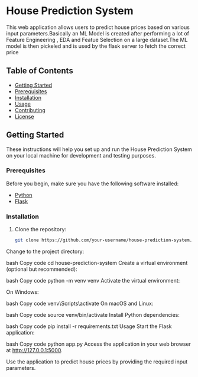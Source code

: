 # House Prediction System

This web application allows users to predict house prices based on various input parameters.Basically an ML Model is created after performing a lot of Feature Engineering , EDA and Featue Selection on a large dataset.The ML model is then pickeled and is used by the flask server to fetch the correct price

## Table of Contents

- [Getting Started](#getting-started)
- [Prerequisites](#prerequisites)
- [Installation](#installation)
- [Usage](#usage)
- [Contributing](#contributing)
- [License](#license)

## Getting Started

These instructions will help you set up and run the House Prediction System on your local machine for development and testing purposes.

### Prerequisites

Before you begin, make sure you have the following software installed:

- [Python](https://www.python.org/downloads/)
- [Flask](https://flask.palletsprojects.com/en/2.1.x/)

### Installation

1. Clone the repository:

   ```bash
   git clone https://github.com/your-username/house-prediction-system.git
Change to the project directory:

bash
Copy code
cd house-prediction-system
Create a virtual environment (optional but recommended):

bash
Copy code
python -m venv venv
Activate the virtual environment:

On Windows:

bash
Copy code
venv\Scripts\activate
On macOS and Linux:

bash
Copy code
source venv/bin/activate
Install Python dependencies:

bash
Copy code
pip install -r requirements.txt
Usage
Start the Flask application:

bash
Copy code
python app.py
Access the application in your web browser at http://127.0.0.1:5000.

Use the application to predict house prices by providing the required input parameters.
